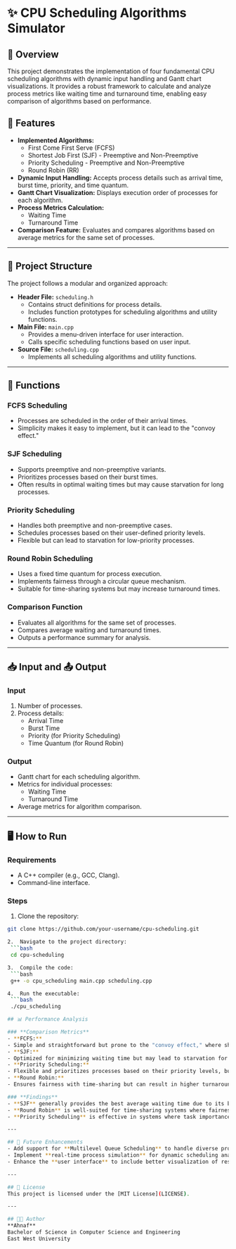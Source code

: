 # ✨ CPU Scheduling Algorithms Simulator

## 📜 Overview
This project demonstrates the implementation of four fundamental CPU scheduling algorithms with dynamic input handling and Gantt chart visualizations. It provides a robust framework to calculate and analyze process metrics like waiting time and turnaround time, enabling easy comparison of algorithms based on performance.

## 🚀 Features
- **Implemented Algorithms:**
  - First Come First Serve (FCFS)
  - Shortest Job First (SJF) - Preemptive and Non-Preemptive
  - Priority Scheduling - Preemptive and Non-Preemptive
  - Round Robin (RR)
- **Dynamic Input Handling:** Accepts process details such as arrival time, burst time, priority, and time quantum.
- **Gantt Chart Visualization:** Displays execution order of processes for each algorithm.
- **Process Metrics Calculation:**
  - Waiting Time
  - Turnaround Time
- **Comparison Feature:** Evaluates and compares algorithms based on average metrics for the same set of processes.

---

## 📂 Project Structure
The project follows a modular and organized approach:
- **Header File:** `scheduling.h`
  - Contains struct definitions for process details.
  - Includes function prototypes for scheduling algorithms and utility functions.
- **Main File:** `main.cpp`
  - Provides a menu-driven interface for user interaction.
  - Calls specific scheduling functions based on user input.
- **Source File:** `scheduling.cpp`
  - Implements all scheduling algorithms and utility functions.

---

## 📜 Functions
### **FCFS Scheduling**
- Processes are scheduled in the order of their arrival times.
- Simplicity makes it easy to implement, but it can lead to the "convoy effect."

### **SJF Scheduling**
- Supports preemptive and non-preemptive variants.
- Prioritizes processes based on their burst times.
- Often results in optimal waiting times but may cause starvation for long processes.

### **Priority Scheduling**
- Handles both preemptive and non-preemptive cases.
- Schedules processes based on their user-defined priority levels.
- Flexible but can lead to starvation for low-priority processes.

### **Round Robin Scheduling**
- Uses a fixed time quantum for process execution.
- Implements fairness through a circular queue mechanism.
- Suitable for time-sharing systems but may increase turnaround times.

### **Comparison Function**
- Evaluates all algorithms for the same set of processes.
- Compares average waiting and turnaround times.
- Outputs a performance summary for analysis.

---

## 📥 Input and 📤 Output
### **Input**
1. Number of processes.
2. Process details:
   - Arrival Time
   - Burst Time
   - Priority (for Priority Scheduling)
   - Time Quantum (for Round Robin)

### **Output**
- Gantt chart for each scheduling algorithm.
- Metrics for individual processes:
  - Waiting Time
  - Turnaround Time
- Average metrics for algorithm comparison.

---

## 🖥️ How to Run
### **Requirements**
- A C++ compiler (e.g., GCC, Clang).
- Command-line interface.

### **Steps**
1.  Clone the repository:
   ```bash
   git clone https://github.com/your-username/cpu-scheduling.git

2.  Navigate to the project directory:
    ```bash
    cd cpu-scheduling

3.  Compile the code:
    ```bash
    g++ -o cpu_scheduling main.cpp scheduling.cpp

4.  Run the executable:
    ```bash
    ./cpu_scheduling

## 📊 Performance Analysis

### **Comparison Metrics**
- **FCFS:** 
  - Simple and straightforward but prone to the "convoy effect," where short processes are delayed behind longer ones.
- **SJF:** 
  - Optimized for minimizing waiting time but may lead to starvation for processes with longer burst times.
- **Priority Scheduling:** 
  - Flexible and prioritizes processes based on their priority levels, but low-priority processes may starve.
- **Round Robin:** 
  - Ensures fairness with time-sharing but can result in higher turnaround times due to frequent context switching.

### **Findings**
- **SJF** generally provides the best average waiting time due to its burst-time-based prioritization.
- **Round Robin** is well-suited for time-sharing systems where fairness is critical.
- **Priority Scheduling** is effective in systems where task importance varies, making it ideal for priority-based scenarios.

---

## 🔧 Future Enhancements
- Add support for **Multilevel Queue Scheduling** to handle diverse process categories.
- Implement **real-time process simulation** for dynamic scheduling analysis.
- Enhance the **user interface** to include better visualization of results and metrics.

---

## 📜 License
This project is licensed under the [MIT License](LICENSE).

---

## 👨‍💻 Author
**Ahnaf**  
Bachelor of Science in Computer Science and Engineering  
East West University  